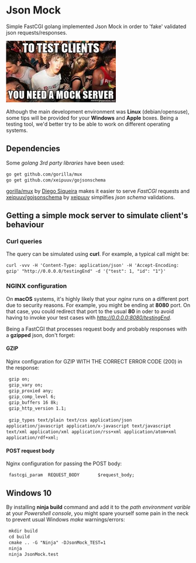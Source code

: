 # Json Mock

Simple FastCGI golang implemented Json Mock in order to 'fake' validated json requests/responses.

![Mock Server](/images/mockServer.jpeg)

Although the main development environment was **Linux** (debian/opensuse), some tips will be provided for your **Windows** and **Apple** boxes. Being a testing tool, we'd better try to be able to work on different operating systems.

## Dependencies

Some *golang 3rd party libraries* have been used:

    go get github.com/gorilla/mux
    go get github.com/xeipuuv/gojsonschema
    
[gorilla/mux](http://www.gorillatoolkit.org/pkg/mux) by [Diego Siqueira](https://github.com/DiSiqueira) makes it easier to serve *FastCGI* requests and [xeipuuv/gojsonschema](https://github.com/xeipuuv/gojsonschema) by [xeipuuv](https://github.com/xeipuuv/gojsonschema) simpilfies *json schema* validations.

## Getting a simple mock server to simulate client's behaviour

### Curl queries

The query can be simulated using **curl**. For example, a typical call might be:

    curl -vvv -H 'Content-Type: application/json' -H 'Accept-Encoding: gzip' "http://0.0.0.0/testingEnd" -d '{"test": 1, "id": "1"}'

### NGINX configuration

On **macOS** systems, it's highly likely that your *nginx* runs on a different port due to security reasons. For example, you might be ending at **8080** port. On that case, you could redirect that port to the usual **80** in oder to avoid having to invoke your test cases with *http://0.0.0.0:8080/testingEnd*.

Being a FastCGI that processes request body and probably responses with a **gzipped** json, don't forget:

#### GZIP

Nginx configuration for GZIP WITH THE CORRECT ERROR CODE (200) in the response:

     gzip on;
     gzip_vary on;
     gzip_proxied any;
     gzip_comp_level 6;
     gzip_buffers 16 8k;
     gzip_http_version 1.1;

     gzip_types text/plain text/css application/json application/javascript application/x-javascript text/javascript text/xml application/xml application/rss+xml application/atom+xml application/rdf+xml;

 
#### POST request body

Nginx configuration for passing the POST body:

     fastcgi_param  REQUEST_BODY       $request_body;

## Windows 10

By installing **ninja build** command and add it to the *path environment varible* at your *Powershell console*, you might spare yourself some pain in the neck to prevent usual Windows *make* warnings/errors:

     mkdir build
     cd build
     cmake .. -G "Ninja" -DJsonMock_TEST=1
     ninja
     ninja JsonMock.test
     
